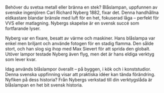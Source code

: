 Behöver du svetsa metall eller bränna en stek? Blåslampan, uppfunnen av svenske ingenjören Carl Richard Nyberg 1882, fixar det. Denna handhållna eldkastare blandar bränsle med luft för en het, fokuserad låga – perfekt för VVS eller matlagning. Nybergs skapelse är en svensk succé som fortfarande lyser.

Nyberg var en fixare, besatt av värme och maskiner. Hans blåslampa var enkel men briljant och använde fotogen för en stadig flamma. Den sålde stort, och han slog sig ihop med Max Sievert för att sprida den globalt. Utöver lampor testade Nyberg även flyg, men det är hans eldiga verktyg som lever kvar.

Idag används blåslampor överallt – på byggen, i kök och i konststudior. Denna svenska uppfinning visar att praktiska idéer kan tända förändring. Nyfiken på dess historia? Från Nybergs verkstad till din verktygslåda är blåslampan en het bit svensk historia.    